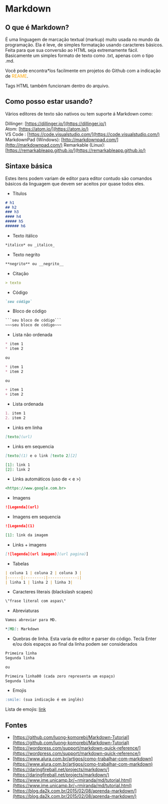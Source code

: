 # Markdown
##  O que é Markdown?

É uma linguagem de marcação textual (markup) muito usada no mundo da programação. Ela é leve, de simples formatação usando caracteres básicos. Feita para que sua conversão ao HTML seja extremamente fácil. Basicamente um simples formato de texto como .txt, apenas com o tipo .md.

Você pode encontra*los facilmente em projetos do Github com a indicação de 
<span style="color:orange">REAME</span>.

Tags HTML também funcionam dentro do arquivo.

## Como posso estar usando?

Vários editores de texto são nativos ou tem suporte á Markdown como:

Dillinger: [https://dillinger.io/](https://dillinger.io/)   
Atom: [https://atom.io/](https://atom.io/)  
VS Code : [https://code.visualstudio.com/](https://code.visualstudio.com/)  
MarkdownPad (Windows): [http://markdownpad.com/](http://markdownpad.com/)
Remarkable (Linux): [https://remarkableapp.github.io/](https://remarkableapp.github.io/)  

## Sintaxe básica

Estes itens podem variam de editor para editor contudo são comandos básicos da linguagem que devem ser aceitos por quase todos eles.

* Títulos
```markdown
# h1
## h2
### h3
#### h4
##### h5
###### h6
```
<!----->
* Texto itálico
```markdown
*italico* ou _italico_
```
<!----->
* Texto negrito
```markdown
**negrito** ou __negrito__
```
<!----->
* Citação
```markdown
> texto
```
<!----->
* Código
```markdown
`seu código`
```
<!----->
* Bloco de código
```markdown
```seu bloco de código```
~~~seu bloco de código~~~
```
<!----->
* Lista não ordenada
```markdown
* item 1
* item 2

ou

* item 1
* item 2

ou 

+ item 1
+ item 2
```
<!----->
* Lista ordenada
```markdown
1. item 1
2. item 2
```
<!----->
* Links em linha
```markdown
[texto](url)
```
<!----->
* Links em sequencia
```markdown
[texto](1) e o link [texto 2][2]

[1]: link 1
[2]: link 2
```
<!----->
* Links automáticos (uso de < e >)
```markdown
<https://www.google.com.br>
```
<!----->
* Imagens
```markdown
![Legenda](url)
```
<!----->
* Imagens em sequencia
```markdown
![Legenda](1)

[1]: link da imagem
```
<!----->
* Links + imagens
```markdown
[![legenda](url imagem)](url pagina)]
```
<!----->
* Tabelas
```markdown
| coluna 1 | coluna 2 | coluna 3 |
|------|:--------:|-------------:|
| linha 1 | linha 2 | linha 3|
```
<!----->
* Caracteres literais (blackslash scapes)
```markdown
\"frase literal com aspas\"
```
<!----->
* Abreviaturas
```markdown
Vamos abreviar para MD.

*[MD]: Markdown
```
<!----->
* Quebras de linha. Esta varia de editor e parser do código.  Tecla Enter e/ou dois espaços ao final da linha podem ser considerados
```markdown
Primeira linha
Segunda linha

ou 

Primeira linha00 (cada zero representa um espaço)
Segunda linha
```
<!----->
* Emojis
```markdown
:smile: (sua indicação é em inglês)
```

Lista de emojis: [link](https://www.webfx.com/tools/emoji*cheat*sheet/)

## Fontes

- [https://github.com/luong-komorebi/Markdown-Tutorial](https://github.com/luong-komorebi/Markdown-Tutorial)
- [https://wordpress.com/support/markdown-quick-reference/](https://wordpress.com/support/markdown-quick-reference/)
- [https://www.alura.com.br/artigos/como-trabalhar-com-markdown](https://www.alura.com.br/artigos/como-trabalhar-com-markdown)
- [https://daringfireball.net/projects/markdown/](https://daringfireball.net/projects/markdown/)
- [https://www.ime.unicamp.br/~rmiranda/md/tutorial.html](https://www.ime.unicamp.br/~rmiranda/md/tutorial.html)
- [https://blog.da2k.com.br/2015/02/08/aprenda-markdown/](https://blog.da2k.com.br/2015/02/08/aprenda-markdown/)